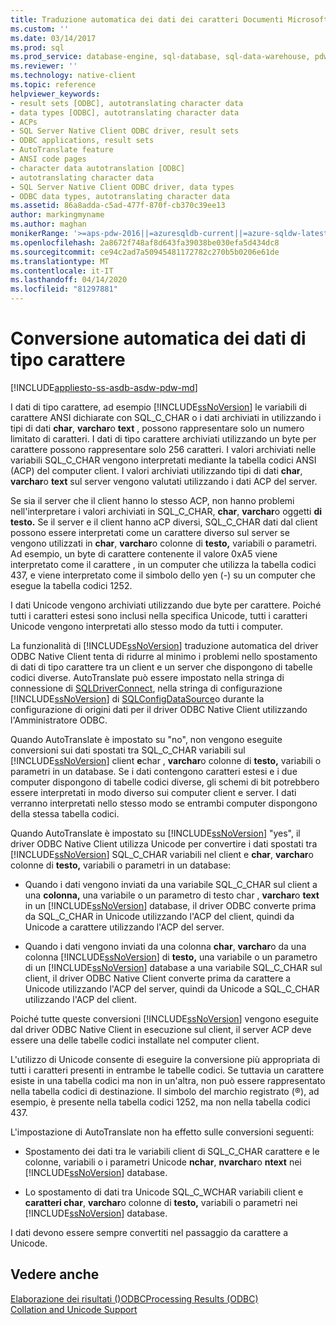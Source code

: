 ```yaml
---
title: Traduzione automatica dei dati dei caratteri Documenti Microsoft
ms.custom: ''
ms.date: 03/14/2017
ms.prod: sql
ms.prod_service: database-engine, sql-database, sql-data-warehouse, pdw
ms.reviewer: ''
ms.technology: native-client
ms.topic: reference
helpviewer_keywords:
- result sets [ODBC], autotranslating character data
- data types [ODBC], autotranslating character data
- ACPs
- SQL Server Native Client ODBC driver, result sets
- ODBC applications, result sets
- AutoTranslate feature
- ANSI code pages
- character data autotranslation [ODBC]
- autotranslating character data
- SQL Server Native Client ODBC driver, data types
- ODBC data types, autotranslating character data
ms.assetid: 86a8adda-c5ad-477f-870f-cb370c39ee13
author: markingmyname
ms.author: maghan
monikerRange: '>=aps-pdw-2016||=azuresqldb-current||=azure-sqldw-latest||>=sql-server-2016||=sqlallproducts-allversions||>=sql-server-linux-2017||=azuresqldb-mi-current'
ms.openlocfilehash: 2a8672f748af8d643fa39038be030efa5d434dc8
ms.sourcegitcommit: ce94c2ad7a50945481172782c270b5b0206e61de
ms.translationtype: MT
ms.contentlocale: it-IT
ms.lasthandoff: 04/14/2020
ms.locfileid: "81297881"
---
```

# <a name="autotranslation-of-character-data"></a>Conversione automatica dei dati di tipo carattere
[!INCLUDE[appliesto-ss-asdb-asdw-pdw-md](../../includes/appliesto-ss-asdb-asdw-pdw-md.md)]

  I dati di tipo carattere, ad esempio [!INCLUDE[ssNoVersion](../../includes/ssnoversion-md.md)] le variabili di carattere ANSI dichiarate con SQL_C_CHAR o i dati archiviati in utilizzando i tipi di dati **char**, **varchar**o **text** , possono rappresentare solo un numero limitato di caratteri. I dati di tipo carattere archiviati utilizzando un byte per carattere possono rappresentare solo 256 caratteri. I valori archiviati nelle variabili SQL_C_CHAR vengono interpretati mediante la tabella codici ANSI (ACP) del computer client. I valori archiviati utilizzando tipi di dati **char**, **varchar**o **text** sul server vengono valutati utilizzando i dati ACP del server.  
  
 Se sia il server che il client hanno lo stesso ACP, non hanno problemi nell'interpretare i valori archiviati in SQL_C_CHAR, **char**, **varchar**o oggetti **di testo.** Se il server e il client hanno aCP diversi, SQL_C_CHAR dati dal client possono essere interpretati come un carattere diverso sul server se vengono utilizzati in **char**, **varchar**o colonne di **testo,** variabili o parametri. Ad esempio, un byte di carattere contenente il valore 0xA5 viene interpretato come il carattere , in un computer che utilizza la tabella codici 437, e viene interpretato come il simbolo dello yen (-) su un computer che esegue la tabella codici 1252.  
  
 I dati Unicode vengono archiviati utilizzando due byte per carattere. Poiché tutti i caratteri estesi sono inclusi nella specifica Unicode, tutti i caratteri Unicode vengono interpretati allo stesso modo da tutti i computer.  
  
 La funzionalità di [!INCLUDE[ssNoVersion](../../includes/ssnoversion-md.md)] traduzione automatica del driver ODBC Native Client tenta di ridurre al minimo i problemi nello spostamento di dati di tipo carattere tra un client e un server che dispongono di tabelle codici diverse. AutoTranslate può essere impostato nella stringa di connessione di [SQLDriverConnect](../../relational-databases/native-client-odbc-api/sqldriverconnect.md), nella stringa di configurazione [!INCLUDE[ssNoVersion](../../includes/ssnoversion-md.md)] di [SQLConfigDataSource](../../relational-databases/native-client-odbc-api/sqlconfigdatasource.md)o durante la configurazione di origini dati per il driver ODBC Native Client utilizzando l'Amministratore ODBC.  
  
 Quando AutoTranslate è impostato su "no", non vengono eseguite conversioni sui dati spostati tra SQL_C_CHAR variabili sul [!INCLUDE[ssNoVersion](../../includes/ssnoversion-md.md)] client **e**char , **varchar**o colonne di **testo,** variabili o parametri in un database. Se i dati contengono caratteri estesi e i due computer dispongono di tabelle codici diverse, gli schemi di bit potrebbero essere interpretati in modo diverso sui computer client e server. I dati verranno interpretati nello stesso modo se entrambi computer dispongono della stessa tabella codici.  
  
 Quando AutoTranslate è impostato su [!INCLUDE[ssNoVersion](../../includes/ssnoversion-md.md)] "yes", il driver ODBC Native Client utilizza Unicode per convertire i dati spostati tra [!INCLUDE[ssNoVersion](../../includes/ssnoversion-md.md)] SQL_C_CHAR variabili nel client e **char**, **varchar**o colonne di **testo,** variabili o parametri in un database:  
  
-   Quando i dati vengono inviati da una variabile SQL_C_CHAR sul client a una **colonna,** una variabile o un parametro di testo char , **varchar**o **text** in un [!INCLUDE[ssNoVersion](../../includes/ssnoversion-md.md)] database, il driver ODBC converte prima da SQL_C_CHAR in Unicode utilizzando l'ACP del client, quindi da Unicode a carattere utilizzando l'ACP del server.  
  
-   Quando i dati vengono inviati da una colonna **char**, **varchar**o da una colonna [!INCLUDE[ssNoVersion](../../includes/ssnoversion-md.md)] di **testo,** una variabile o un parametro di un [!INCLUDE[ssNoVersion](../../includes/ssnoversion-md.md)] database a una variabile SQL_C_CHAR sul client, il driver ODBC Native Client converte prima da carattere a Unicode utilizzando l'ACP del server, quindi da Unicode a SQL_C_CHAR utilizzando l'ACP del client.  
  
 Poiché tutte queste conversioni [!INCLUDE[ssNoVersion](../../includes/ssnoversion-md.md)] vengono eseguite dal driver ODBC Native Client in esecuzione sul client, il server ACP deve essere una delle tabelle codici installate nel computer client.  
  
 L'utilizzo di Unicode consente di eseguire la conversione più appropriata di tutti i caratteri presenti in entrambe le tabelle codici. Se tuttavia un carattere esiste in una tabella codici ma non in un'altra, non può essere rappresentato nella tabella codici di destinazione. Il simbolo del marchio registrato (®), ad esempio, è presente nella tabella codici 1252, ma non nella tabella codici 437.  
  
 L'impostazione di AutoTranslate non ha effetto sulle conversioni seguenti:  
  
-   Spostamento dei dati tra le variabili client di SQL_C_CHAR carattere e le colonne, variabili o i parametri Unicode **nchar**, **nvarchar**o **ntext** nei [!INCLUDE[ssNoVersion](../../includes/ssnoversion-md.md)] database.  
  
-   Lo spostamento di dati tra Unicode SQL_C_WCHAR variabili client e **caratteri char**, **varchar**o colonne di **testo,** variabili o parametri nei [!INCLUDE[ssNoVersion](../../includes/ssnoversion-md.md)] database.  
  
 I dati devono essere sempre convertiti nel passaggio da carattere a Unicode.  
  
## <a name="see-also"></a>Vedere anche  
 [Elaborazione dei risultati &#40;&#41;ODBCProcessing Results &#40;ODBC&#41;](../../relational-databases/native-client-odbc-results/processing-results-odbc.md)   
 [Collation and Unicode Support](../../relational-databases/collations/collation-and-unicode-support.md)  
  
  
